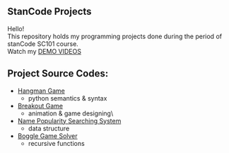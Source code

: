 ## StanCode Projects
Hello!\
This repository holds my programming projects done during the period of stanCode SC101 course.\
Watch my [DEMO VIDEOS](https://www.youtube.com/playlist?app=desktop&list=PL6FWNwNPGCE56gP3lxhYPLoUbqE_unUiP)

## Project Source Codes:
* [Hangman Game]()
  * python semantics & syntax
* [Breakout Game]()
  * animation & game designing\
* [Name Popularity Searching System]()
  * data structure
* [Boggle Game Solver](https://github.com/jeff91734/MyStanCodeProjects/blob/main/S101_projects/boggle_game/boggle.py)
  * recursive functions

